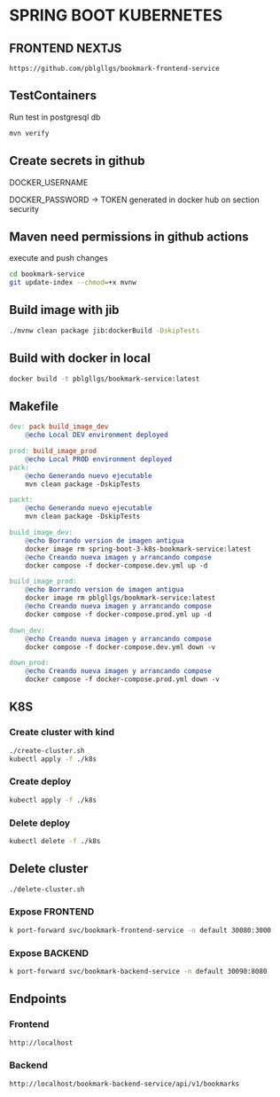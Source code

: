 # SPRING BOOT KUBERNETES

## FRONTEND NEXTJS

```URL
https://github.com/pblgllgs/bookmark-frontend-service
```

## TestContainers

Run test in postgresql db

```bash
mvn verify
```

## Create secrets in github

DOCKER_USERNAME

DOCKER_PASSWORD -> TOKEN generated in docker hub on section security

## Maven need permissions in github actions

execute and push changes

```bash
cd bookmark-service
git update-index --chmod=+x mvnw
```

## Build image with jib

```bash
./mvnw clean package jib:dockerBuild -DskipTests
```

## Build with docker in local

```bash
docker build -t pblgllgs/bookmark-service:latest
```

## Makefile

```makefile
dev: pack build_image_dev
	@echo Local DEV environment deployed

prod: build_image_prod
	@echo Local PROD environment deployed
pack:
	@echo Generando nuevo ejecutable
	mvn clean package -DskipTests

packt:
	@echo Generando nuevo ejecutable
	mvn clean package -DskipTests

build_image_dev:
	@echo Borrando version de imagen antigua
	docker image rm spring-boot-3-k8s-bookmark-service:latest
	@echo Creando nueva imagen y arrancando compose
	docker compose -f docker-compose.dev.yml up -d

build_image_prod:
	@echo Borrando version de imagen antigua
	docker image rm pblgllgs/bookmark-service:latest
	@echo Creando nueva imagen y arrancando compose
	docker compose -f docker-compose.prod.yml up -d

down_dev:
	@echo Creando nueva imagen y arrancando compose
	docker compose -f docker-compose.dev.yml down -v

down_prod:
	@echo Creando nueva imagen y arrancando compose
	docker compose -f docker-compose.prod.yml down -v
```

## K8S

### Create cluster with kind

```bash
./create-cluster.sh
kubectl apply -f ./k8s
```

### Create deploy

```bash
kubectl apply -f ./k8s
```

### Delete deploy

```bash
kubectl delete -f ./k8s
```

## Delete cluster

```bash
./delete-cluster.sh
```

### Expose FRONTEND

```bash
k port-forward svc/bookmark-frontend-service -n default 30080:3000
```

### Expose BACKEND

```bash
k port-forward svc/bookmark-backend-service -n default 30090:8080
```

## Endpoints 

### Frontend


```bash
http://localhost
```

### Backend


```bash
http://localhost/bookmark-backend-service/api/v1/bookmarks
```

